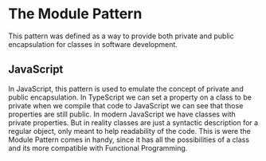 # The Module Pattern

This pattern was defined as a way to provide both private and public encapsulation for classes in software development.

## JavaScript

In JavaScript, this pattern is used to emulate the concept of private and public encapsulation.
In TypeScript we can set a property on a class to be private when we compile that code to JavaScript we can see that those properties are still public.
In modern JavaScript we have classes with private properties. But in reality classes are just a syntactic description for a regular object, only meant to help readability of the code.
This is were the Module Pattern comes in handy, since it has all the possibilities of a class and its more compatible with Functional Programming.
